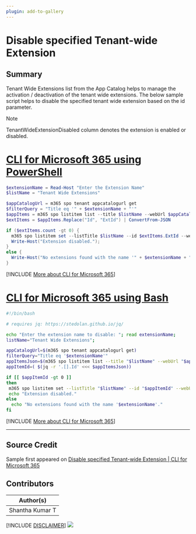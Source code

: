 ```yaml
---
plugin: add-to-gallery
---
```


# Disable specified Tenant-wide Extension

## Summary

Tenant Wide Extensions list from the App Catalog helps to manage the activation / deactivation of the tenant wide extensions. The below sample script helps to disable the specified tenant wide extension based on the id parameter.

> [!Note]
> TenantWideExtensionDisabled column denotes the extension is enabled or disabled.
 
# [CLI for Microsoft 365 using PowerShell](#tab/cli-m365-ps)
```powershell
$extensionName = Read-Host "Enter the Extension Name"
$listName = "Tenant Wide Extensions"

$appCatalogUrl = m365 spo tenant appcatalogurl get
$filterQuery = "Title eq '" + $extensionName + "'"
$appItems = m365 spo listitem list --title $listName --webUrl $appCatalogUrl --fields "Id,Title" --filter $filterQuery --output json
$extItems = $appItems.Replace("Id", "ExtId") | ConvertFrom-JSON

if ($extItems.count -gt 0) {
  m365 spo listitem set --listTitle $listName --id $extItems.ExtId --webUrl $appCatalogUrl --TenantWideExtensionDisabled "true" >$null 2>&1
  Write-Host("Extension disabled.");
}
else {
  Write-Host("No extensions found with the name '" + $extensionName + "'.");
}
```
[!INCLUDE [More about CLI for Microsoft 365](../../docfx/includes/MORE-CLIM365.md)]

# [CLI for Microsoft 365 using Bash](#tab/cli-m365-bash)

```bash
#!/bin/bash

# requires jq: https://stedolan.github.io/jq/

echo "Enter the extension name to disable: "; read extensionName;
listName="Tenant Wide Extensions";

appCatalogUrl=$(m365 spo tenant appcatalogurl get)
filterQuery="Title eq '$extensionName'"
appItemsJson=$(m365 spo listitem list --title "$listName" --webUrl "$appCatalogUrl" --fields "Id,Title" --filter "$filterQuery" --output json)
appItemId=( $(jq -r '.[].Id' <<< $appItemsJson))

if [[ $appItemId -gt 0 ]]
then
 m365 spo listitem set --listTitle "$listName" --id "$appItemId" --webUrl "$appCatalogUrl" --TenantWideExtensionDisabled "true" >/dev/null 2>&1
 echo "Extension disabled."
else
  echo "No extensions found with the name '$extensionName'."
fi
```
[!INCLUDE [More about CLI for Microsoft 365](../../docfx/includes/MORE-CLIM365.md)]

***


## Source Credit

Sample first appeared on [Disable specified Tenant-wide Extension | CLI for Microsoft 365](https://pnp.github.io/cli-microsoft365/sample-scripts/spo/disable-tenant-wide-extension/)

## Contributors

| Author(s) |
|-----------|
| Shantha Kumar T |


[!INCLUDE [DISCLAIMER](../../docfx/includes/DISCLAIMER.md)]
<img src="https://telemetry.sharepointpnp.com/script-samples/scripts/spo-disable-tenant-wide-extension" aria-hidden="true" />